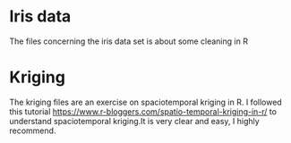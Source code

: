 # Iris data 
The files concerning the iris data set is about some cleaning in R

# Kriging
The kriging files are an exercise on spaciotemporal kriging in R.
I followed this tutorial https://www.r-bloggers.com/spatio-temporal-kriging-in-r/ to understand spaciotemporal kriging.It is very clear and easy, I highly recommend.
